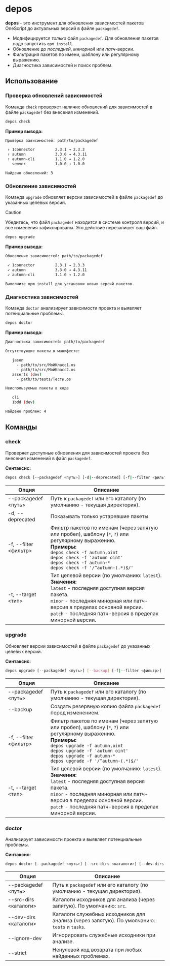 # depos

**depos** - это инструмент для обновления зависимостей пакетов OneScript до актуальных версий в файле `packagedef`.

- Модифицируется _только_ файл `packagedef`. Для обновления пакетов надо запустить `opm install`.
- Обновление до _последней_, _минорной_ или _патч_-версии.
- Фильтрация пакетов по имени, шаблону или регулярному выражению.
- Диагностика зависимостей и поиск проблем.

## Использование

### Проверка обновлений зависимостей

Команда `check` проверяет наличие обновлений для зависимостей в файле `packagedef` без внесения изменений.

```bash
depos check
```

**Пример вывода:**
```bash
Проверка зависимостей: path/to/packagedef

 ↑ 1connector         2.3.1 → 2.3.3
 ↑ autumn             3.3.0 → 4.3.11
 ↑ autumn-cli         1.1.0 → 1.2.0
   semver             1.0.0 → 1.0.0

Найдено обновлений: 3
```

### Обновление зависимостей

Команда `upgrade` обновляет версии зависимостей в файле `packagedef` до указанных целевых версий.

> [!CAUTION]
> Убедитесь, что файл `packagedef` находится в системе контроля версий, и все изменения зафиксированы. Это действие перезапишет ваш файл.

```bash
depos upgrade
```

**Пример вывода:**
```bash
Обновление зависимостей: path/to/packagedef

 ✓ 1connector         2.3.1 → 2.3.3
 ✓ autumn             3.3.0 → 4.3.11
 ✓ autumn-cli         1.1.0 → 1.2.0
 
Выполните opm install для установки новых версий пакетов.
```

### Диагностика зависимостей

Команда `doctor` анализирует зависимости проекта и выявляет потенциальные проблемы.

```bash
depos doctor
```

**Пример вывода:**
```bash
Диагностика зависимостей: path/to/packagedef

Отсутствующие пакеты в манифесте:

   jason
     - path/to/src/МойКласс1.os
     - path/to/src/МойКласс2.os
   asserts (dev)
     - path/to/tests/Тесты.os

Неиспользуемые пакеты в коде

   cli
   1bdd (dev)

Найдено проблем: 4
```

## Команды

### check 

Проверяет доступные обновления для зависимостей проекта без внесения изменений в файл `packagedef`.

**Синтаксис:**
```bash
depos check [--packagedef <путь>] [-d|--deprecated] [-f|--filter <фильтр>] [-t|--target <тип>]
```

| Опция | Описание |
| --- | --- |
| --packagedef <путь> | Путь к `packagedef` или его каталогу (по умолчанию - текущая директория). |
| -d, --deprecated | Показывать только устаревшие пакеты. |
| -f, --filter <фильтр> | Фильтр пакетов по именам (через запятую или пробел), шаблону (`*`, `?`) или регулярному выражению.<br>**Примеры:**<br> `depos check -f autumn,oint`<br>`depos check -f 'autumn oint'` <br> `depos check -f autumn-*` <br> `depos check -f '/^autumn-(.*)$/'` |
| -t, --target <тип> | Тип целевой версии (по умолчанию: `latest`). <br>**Значения:** <br>`latest` - последняя доступная версия пакета.<br>`minor` - последняя минорная или патч-версия в пределах основной версии.<br>`patch` - последняя патч-версия в пределах минорной версии. |

### upgrade 

Обновляет версии зависимостей в файле `packagedef` до указанных целевых версий.

**Синтаксис:**
```bash
depos upgrade [--packagedef <путь>] [--backup] [-f|--filter <фильтр>] [-t|--target <тип>]
```

| Опция | Описание |
| --- | --- |
| --packagedef <путь> | Путь к `packagedef` или его каталогу (по умолчанию - текущая директория). |
| --backup | Создать резервную копию файла `packagedef` перед изменением. |
| -f, --filter <фильтр> | Фильтр пакетов по именам (через запятую или пробел), шаблону (`*`, `?`) или регулярному выражению.<br>**Примеры:**<br> `depos upgrade -f autumn,oint`<br>`depos upgrade -f 'autumn oint'` <br> `depos upgrade -f autumn-*` <br> `depos upgrade -f '/^autumn-(.*)$/'` |
| -t, --target <тип> | Тип целевой версии (по умолчанию: `latest`). <br>**Значения:** <br> `latest` - последняя доступная версия пакета.<br>`minor` - последняя минорная или патч-версия в пределах основной версии.<br>`patch` - последняя патч-версия в пределах минорной версии. |

### doctor

Анализирует зависимости проекта и выявляет потенциальные проблемы.

**Синтаксис:**
```bash
depos doctor [--packagedef <путь>] [--src-dirs <каталоги>] [--dev-dirs <каталоги>] [--ignore-dev] [--strict]
```

| Опция | Описание |
| --- | --- |
| --packagedef <путь> | Путь к `packagedef` или его каталогу (по умолчанию - текущая директория). |
| --src-dirs <каталоги> | Каталоги исходников для анализа (через запятую). По умолчанию: `src`. |
| --dev-dirs <каталоги> | Каталоги служебных исходников для анализа (через запятую). По умолчанию: `tests` и `tasks`. |
| --ignore-dev | Игнорировать служебные исходники при анализе. |
| --strict | Ненулевой код возврата при любых найденных проблемах. |